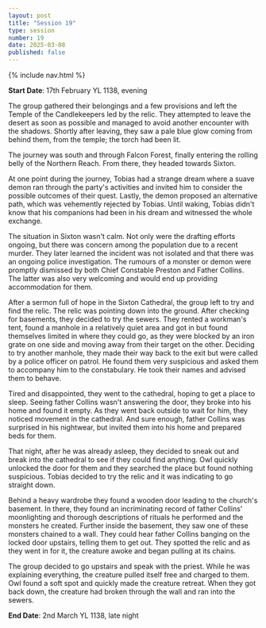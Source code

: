```yaml
---
layout: post
title: "Session 19"
type: session
number: 19
date: 2025-03-08
published: false
---
```


{% include nav.html %}

**Start Date**: 17th February YL 1138, evening

The group gathered their belongings and a few provisions and left the Temple of the Candlekeepers led by the relic. They attempted to leave the desert as soon as possible and managed to avoid another encounter with the shadows. Shortly after leaving, they saw a pale blue glow coming from behind them, from the temple; the torch had been lit.

The journey was south and through Falcon Forest, finally entering the rolling belly of the Northern Reach. From there, they headed towards Sixton.

At one point during the journey, Tobias had a strange dream where a suave demon ran through the party's activities and invited him to consider the possible outcomes of their quest. Lastly, the demon proposed an alternative path, which was vehemently rejected by Tobias. Until waking, Tobias didn't know that his companions had been in his dream and witnessed the whole exchange.

The situation in Sixton wasn't calm. Not only were the drafting efforts ongoing, but there was concern among the population due to a recent murder. They later learned the incident was not isolated and that there was an ongoing police investigation. The rumours of a monster or demon were promptly dismissed by both Chief Constable Preston and Father Collins. The latter was also very welcoming and would end up providing accommodation for them.

After a sermon full of hope in the Sixton Cathedral, the group left to try and find the relic. The relic was pointing down into the ground. After checking for basements, they decided to try the sewers. They rented a workman's tent, found a manhole in a relatively quiet area and got in but found themselves limited in where they could go, as they were blocked by an iron grate on one side and moving away from their target on the other. Deciding to try another manhole, they made their way back to the exit but were called by a police officer on patrol. He found them very suspicious and asked them to accompany him to the constabulary. He took their names and advised them to behave.

Tired and disappointed, they went to the cathedral, hoping to get a place to sleep. Seeing father Collins wasn't answering the door, they broke into his home and found it empty. As they went back outside to wait for him, they noticed movement in the cathedral. And sure enough, father Collins was surprised in his nightwear, but invited them into his home and prepared beds for them.

That night, after he was already asleep, they decided to sneak out and break into the cathedral to see if they could find anything. Owl quickly unlocked the door for them and they searched the place but found nothing suspicious. Tobias decided to try the relic and it was indicating to go straight down.

Behind a heavy wardrobe they found a wooden door leading to the church's basement. In there, they found an incriminating record of father Collins' moonlighting and thorough descriptions of rituals he performed and the monsters he created. Further inside the basement, they saw one of these monsters chained to a wall. They could hear father Collins banging on the locked door upstairs, telling them to get out. They spotted the relic and as they went in for it, the creature awoke and began pulling at its chains.

The group decided to go upstairs and speak with the priest. While he was explaining everything, the creature pulled itself free and charged to them. Owl found a soft spot and quickly made the creature retreat. When they got back down, the creature had broken through the wall and ran into the sewers.

**End Date**: 2nd March YL 1138, late night
